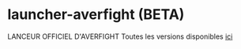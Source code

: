 # launcher-averfight (BETA)
LANCEUR OFFICIEL D'AVERFIGHT
Toutes les versions disponibles [ici](https://github.com/AverFight/launcher-averfight/releases/)
